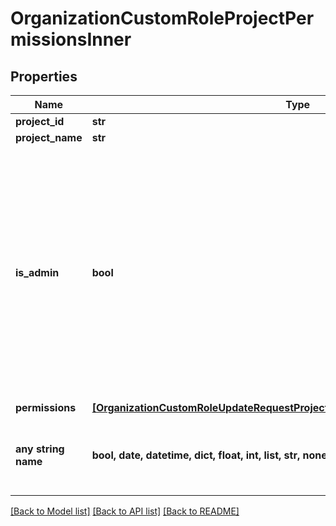# OrganizationCustomRoleProjectPermissionsInner


## Properties
Name | Type | Description | Notes
------------ | ------------- | ------------- | -------------
**project_id** | **str** |  | [optional] 
**project_name** | **str** |  | [optional] 
**is_admin** | **bool** | If &#x60;is_admin&#x60; is &#x60;true&#x60;, the user is: - automatically &#x60;MANAGER&#x60; for each environment type - allowed to manage project deployment rules - able to delete the project Note that &#x60;permissions&#x60; can then be ignored for this project  | [optional]  if omitted the server will use the default value of False
**permissions** | [**[OrganizationCustomRoleUpdateRequestProjectPermissionsInnerPermissionsInner]**](OrganizationCustomRoleUpdateRequestProjectPermissionsInnerPermissionsInner.md) |  | [optional] 
**any string name** | **bool, date, datetime, dict, float, int, list, str, none_type** | any string name can be used but the value must be the correct type | [optional]

[[Back to Model list]](../README.md#documentation-for-models) [[Back to API list]](../README.md#documentation-for-api-endpoints) [[Back to README]](../README.md)


